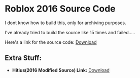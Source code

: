 # Roblox 2016 Source Code
I dont know how to build this, only for archiving purposes.

I've already tried to build the source like 15 times and failed.....

Here's a link for the source code: [Download](https://web.archive.org/web/20240418090357/https://gitgud.io/stangetsdmca/roblox-source/-/archive/master/roblox-source-master.zip)

## Extra Stuff:
- **Hitius(2016 Modified Source) Link:**  [Download](https://web.archive.org/web/20200907113312/https://git.hitius.com/root/roblox/-/archive/master/roblox-master.zip)

